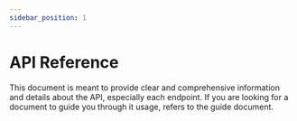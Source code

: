```yaml
---
sidebar_position: 1
---
```


# API Reference

This document is meant to provide clear and comprehensive information and details about the API, especially each endpoint. If you are looking for a document to guide you through it usage, refers to the guide document.
